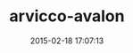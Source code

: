 ---
layout: post
title:  "arvicco-avalon"
repo:   "arvicco/avalon"
date:   2015-02-18 17:07:13
gemurl: https://github.com/arvicco/avalon
---